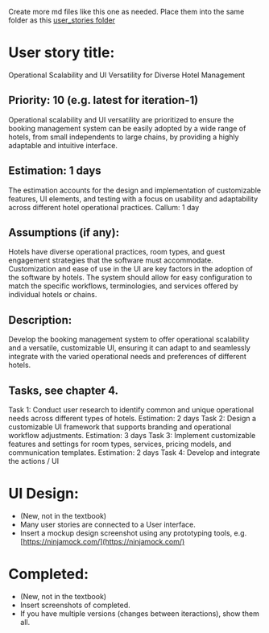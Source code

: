 Create more md files like this one as needed. Place them into the same folder 
as this [user_stories folder](./)

# User story title:  
Operational Scalability and UI Versatility for Diverse Hotel Management

## Priority: 10 (e.g. latest for iteration-1)
Operational scalability and UI versatility are prioritized to ensure the booking management system can be easily adopted by a wide range of hotels, from small independents to large chains, by providing a highly adaptable and intuitive interface.

## Estimation: 1 days
The estimation accounts for the design and implementation of customizable features, UI elements, and testing with a focus on usability and adaptability across different hotel operational practices.
Callum: 1 day

## Assumptions (if any):
Hotels have diverse operational practices, room types, and guest engagement strategies that the software must accommodate.
Customization and ease of use in the UI are key factors in the adoption of the software by hotels.
The system should allow for easy configuration to match the specific workflows, terminologies, and services offered by individual hotels or chains.

## Description: 
Develop the booking management system to offer operational scalability and a versatile, customizable UI, ensuring it can adapt to and seamlessly integrate with the varied operational needs and preferences of different hotels.

## Tasks, see chapter 4.

Task 1: Conduct user research to identify common and unique operational needs across different types of hotels. Estimation: 2 days
Task 2: Design a customizable UI framework that supports branding and operational workflow adjustments. Estimation: 3 days
Task 3: Implement customizable features and settings for room types, services, pricing models, and communication templates. Estimation: 2 days
Task 4: Develop and integrate the actions / UI


# UI Design:
* (New, not in the textbook) 
* Many user stories are connected to a User interface.
* Insert a mockup design screenshot using any prototyping tools, e.g. [https://ninjamock.com/](https://ninjamock.com/)

# Completed:
* (New, not in the textbook) 
* Insert screenshots of completed. 
* If you have multiple versions (changes between iteractions), show them all.
